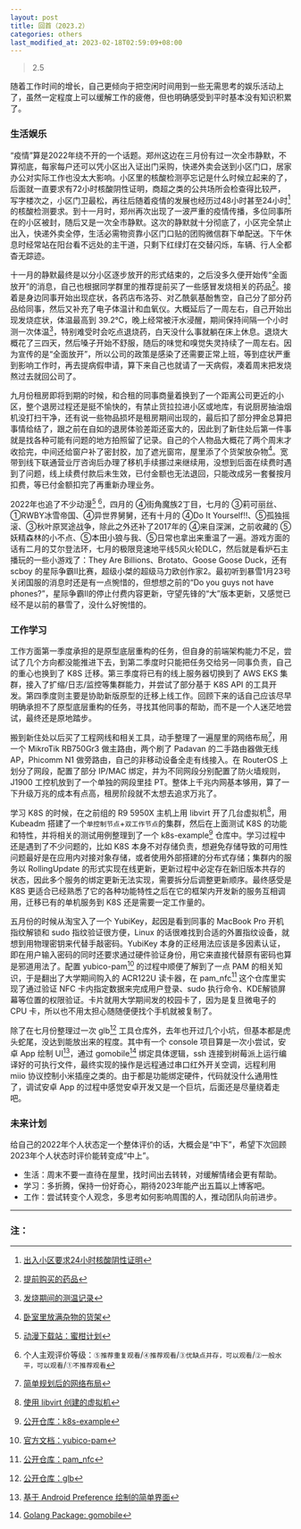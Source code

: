 ```yaml
---
layout: post
title: 回首（2023.2）
categories: others
last_modified_at: 2023-02-18T02:59:09+08:00
---
```


> 2.5  

<!-- more -->

随着工作时间的增长，自己更倾向于把空闲时间用到一些无需思考的娱乐活动上了，虽然一定程度上可以缓解工作的疲倦，但也明确感受到平时基本没有知识积累了。

### 生活娱乐
“疫情”算是2022年绕不开的一个话题。郑州这边在三月份有过一次全市静默，不算彻底，每家每户还可以凭小区出入证出门采购，快递外卖会送到小区门口，居家办公对实际工作也没太大影响。小区里的核酸检测亭忘记是什么时候立起来的了，后面就一直要求有72小时核酸阴性证明，商超之类的公共场所会检查得比较严，写字楼次之，小区门卫最松，再往后随着疫情的发展也经历过48小时甚至24小时[^1]的核酸检测要求。到十一月时，郑州再次出现了一波严重的疫情传播，多位同事所在的小区被封，随后又是一次全市静默。这次的静默就十分彻底了，小区完全禁止出入，快递外卖全停，生活必需物资靠小区门口贴的团购微信群下单配送。下午休息时经常站在阳台看不远处的主干道，只剩下红绿灯在交替闪烁，车辆、行人全都杳无踪迹。

十一月的静默最终是以分小区逐步放开的形式结束的，之后没多久便开始传“全面放开”的消息，自己也根据同学群里的推荐提前买了一些感冒发烧相关的药品[^2]。接着是身边同事开始出现症状，各药店布洛芬、对乙酰氨基酚售空，自己分了部分药品给同事，然后又补充了电子体温计和血氧仪。大概延后了一周左右，自己开始出现发烧症状，体温最高到 39.2°C，晚上经常被汗水浸醒，期间保持间隔一个小时测一次体温[^3]，特别难受时会吃点退烧药，白天没什么事就躺在床上休息。退烧大概花了三四天，然后嗓子开始不舒服，随后的味觉和嗅觉失灵持续了一周左右。因为宣传的是“全面放开”，所以公司的政策是感染了还需要正常上班，等到症状严重到影响工作时，再去提病假申请，算下来自己也就请了一天病假，凑着周末把发烧熬过去就回公司了。

九月份租房即将到期的时候，和合租的同事商量着换到了一个距离公司更近的小区，整个退房过程还是挺不愉快的，有禁止货拉拉进小区或地库，有说厨房抽油烟机没打扫干净，还有说一些物品损坏是租房期间出现的，最后扣了部分押金总算把事情给结了，跟之前在自如的退房体验差距还蛮大的，因此到了新住处后第一件事就是找各种可能有问题的地方拍照留了记录。自己的个人物品大概花了两个周末才收拾完，中间还给窗户补了密封胶，加了遮光窗帘，屋里添了个货架放杂物[^4]。宽带到线下联通营业厅咨询后办理了移机手续挪过来继续用，没想到后面在续费时遇到了问题，线上续费付款后未生效，已付金额也无法退回，只能改成另一套餐按月扣费，等已付金额扣完了再重新办理业务。

2022年也追了不少动漫[^5] [^6]，四月的 ④街角魔族2丁目，七月的 ③莉可丽丝、①RWBY冰雪帝国、④异世界舅舅，还有十月的 ④Do It Yourself!!、⑤孤独摇滚、③秋叶原冥途战争，除此之外还补了2017年的 ④来自深渊，之前收藏的 ⑤妖精森林的小不点、⑤本田小狼与我、⑤日常也拿出来重温了一遍。游戏方面的话有二月的艾尔登法环，七月的极限竞速地平线5风火轮DLC，然后就是看炉石主播玩的一些小游戏了：They Are Billions、Brotato、Goose Goose Duck，还有 scboy 的星际争霸II比赛，超级小桀的超级马力欧创作家2。最初听到暴雪1月23号关闭国服的消息时还是有一点惋惜的，但想想之前的“Do you guys not have phones?”，星际争霸II的停止付费内容更新，守望先锋的“大”版本更新，又感觉已经不是以前的暴雪了，没什么好惋惜的。

### 工作学习
工作方面第一季度承担的是原型底层重构的任务，但自身的前端架构能力不足，尝试了几个方向都没能推进下去，到第二季度时只能把任务交给另一同事负责，自己的重心也换到了 K8S 迁移。第三季度将已有的线上服务器切换到了 AWS EKS 集群，接入了扩缩/日志/监控等集群能力，并尝试了部分基于 K8S API 的工具开发。第四季度则主要是协助新版原型的迁移上线工作。回顾下来的话自己应该尽早明确承担不了原型底层重构的任务，寻找其他同事的帮助，而不是一个人迷茫地尝试，最终还是原地踏步。

搬到新住处以后买了工程网线和相关工具，动手整理了一遍屋里的网络布局[^7]，用一个 MikroTik RB750Gr3 做主路由，两个刷了 Padavan 的二手路由器做无线 AP，Phicomm N1 做旁路由，自己的非移动设备全走有线接入。在 RouterOS 上划分了网段，配置了部分 IP/MAC 绑定，并为不同网段分别配置了防火墙规则，J1900 工控机放到了一个单独的网段里挂 PT。整体上千兆内网基本够用，算了一下升级万兆的成本有点高，租房阶段就不太想去追求万兆了。

学习 K8S 的时候，在之前组的 R9 5950X 主机上用 libvirt 开了几台虚拟机[^8]，用 Kubeadm 搭建了一个`单控制节点`+`双工作节点`的集群，然后在上面测试 K8S 的功能和特性，并将相关的测试用例整理到了一个 k8s-example[^9] 仓库中。学习过程中还是遇到了不少问题的，比如 K8S 本身不对存储负责，想避免存储导致的可用性问题最好是在应用内对接对象存储，或者使用外部搭建的分布式存储；集群内的服务以 RollingUpdate 的形式实现在线更新，更新过程中必定存在新旧版本共存的状态，因此多个服务的绑定更新无法实现，需要拆分后调整更新顺序。最终感受是 K8S 更适合已经熟悉了它的各种功能特性之后在它的框架内开发新的服务互相调用，迁移已有的单机服务到 K8S 还是需要一定工作量的。

五月份的时候从淘宝入了一个 YubiKey，起因是看到同事的 MacBook Pro 开机指纹解锁和 sudo 指纹验证很方便，Linux 的话很难找到合适的外置指纹设备，就想到用物理密钥来代替手敲密码。YubiKey 本身的正经用法应该是多因素认证，即在用户输入密码的同时还要求通过硬件验证身份，用它来直接代替原有密码也算是邪道用法了。配置 yubico-pam[^10] 的过程中顺便了解到了一点 PAM 的相关知识，于是翻出了大学期间购入的 ACR122U 读卡器，在 pam_nfc[^11] 这个仓库里实现了通过验证 NFC 卡内指定数据来完成用户登录、sudo 执行命令、KDE解锁屏幕等位置的权限验证。卡片就用大学期间发的校园卡了，因为是复旦微电子的 CPU 卡，所以也不用太担心随随便便找个手机就被复制了。

除了在七月份整理过一次 glb[^12] 工具仓库外，去年也开过几个小坑，但基本都是虎头蛇尾，没达到能放出来的程度。其中有一个 console 项目算是一次小尝试，安卓 App 绘制 UI[^13]，通过 gomobile[^14] 绑定具体逻辑，ssh 连接到树莓派上运行编译好的可执行文件，最终实现的操作是远程通过串口红外开关空调，远程利用 miio 协议控制小米插座之类的。由于都是功能绑定硬件，代码就没什么通用性了，调试安卓 App 的过程中感觉安卓开发又是一个巨坑，后面还是尽量绕着走吧。

### 未来计划
给自己的2022年个人状态定一个整体评价的话，大概会是“中下”，希望下次回顾2023年个人状态时评价能转变成“中上”。
* 生活：周末不要一直待在屋里，找时间出去转转，对缓解情绪会更有帮助。
* 学习：多折腾，保持一份好奇心，期待2023年能产出五篇以上博客吧。
* 工作：尝试转变个人观念，多思考如何影响周围的人，推动团队向前进步。

---
### 注：

[^1]: [出入小区要求24小时核酸阴性证明](/public/image/access_card.webp)  
[^2]: [提前购买的药品](/public/image/medicine.webp)  
[^3]: [发烧期间的测温记录](/public/image/body_temperature.webp)  
[^4]: [卧室里放满杂物的货架](/public/image/shelf.webp)  
[^5]: [动漫下载站：蜜柑计划](https://mikanani.me)  
[^6]: 个人主观评价等级：`⑤推荐重复观看`/`④推荐观看`/`③优缺点并存，可以观看`/`②一般水平，可以观看`/`①不推荐观看`  
[^7]: [简单规划后的网络布局](/public/image/network_topology.svg)  
[^8]: [使用 libvirt 创建的虚拟机](/public/image/virt-manager.webp)  
[^9]: [公开仓库：k8s-example](https://github.com/whoisnian/k8s-example)  
[^10]: [官方文档：yubico-pam](https://developers.yubico.com/yubico-pam/)  
[^11]: [公开仓库：pam_nfc](https://github.com/whoisnian/pam_nfc)  
[^12]: [公开仓库：glb](https://github.com/whoisnian/glb)  
[^13]: [基于 Android Preference 绘制的简单界面](/public/image/console_app.webp)  
[^14]: [Golang Package: gomobile](https://pkg.go.dev/golang.org/x/mobile/cmd/gomobile)  
